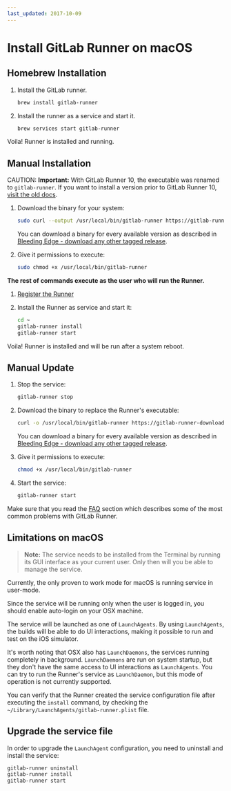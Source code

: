 ```yaml
---
last_updated: 2017-10-09
---
```


# Install GitLab Runner on macOS

## Homebrew Installation

1. Install the GitLab runner.

    ```bash
    brew install gitlab-runner
    ```

1. Install the runner as a service and start it.

    ```bash
    brew services start gitlab-runner
    ```

Voila! Runner is installed and running.

## Manual Installation

CAUTION: **Important:**
With GitLab Runner 10, the executable was renamed to `gitlab-runner`. If you
want to install a version prior to GitLab Runner 10, [visit the old docs](old.md).

1. Download the binary for your system:

    ```bash
    sudo curl --output /usr/local/bin/gitlab-runner https://gitlab-runner-downloads.s3.amazonaws.com/latest/binaries/gitlab-runner-darwin-amd64
    ```

    You can download a binary for every available version as described in
    [Bleeding Edge - download any other tagged release](bleeding-edge.md#download-any-other-tagged-release).

1. Give it permissions to execute:

    ```bash
    sudo chmod +x /usr/local/bin/gitlab-runner
    ```

**The rest of commands execute as the user who will run the Runner.**

1. [Register the Runner](../register/index.md)
1. Install the Runner as service and start it:

    ```bash
    cd ~
    gitlab-runner install
    gitlab-runner start
    ```

Voila! Runner is installed and will be run after a system reboot.

## Manual Update

1. Stop the service:

    ```bash
    gitlab-runner stop
    ```

1. Download the binary to replace the Runner's executable:

    ```bash
    curl -o /usr/local/bin/gitlab-runner https://gitlab-runner-downloads.s3.amazonaws.com/latest/binaries/gitlab-runner-darwin-amd64
    ```

    You can download a binary for every available version as described in
    [Bleeding Edge - download any other tagged release](bleeding-edge.md#download-any-other-tagged-release).

1. Give it permissions to execute:

    ```bash
    chmod +x /usr/local/bin/gitlab-runner
    ```

1. Start the service:

    ```bash
    gitlab-runner start
    ```

Make sure that you read the [FAQ](../faq/README.md) section which describes
some of the most common problems with GitLab Runner.

## Limitations on macOS

>**Note:**
The service needs to be installed from the Terminal by running its GUI
interface as your current user. Only then will you be able to manage the service.

Currently, the only proven to work mode for macOS is running service in user-mode.

Since the service will be running only when the user is logged in, you should
enable auto-login on your OSX machine.

The service will be launched as one of `LaunchAgents`. By using `LaunchAgents`,
the builds will be able to do UI interactions, making it possible to run and
test on the iOS simulator.

It's worth noting that OSX also has `LaunchDaemons`, the services running
completely in background. `LaunchDaemons` are run on system startup, but they
don't have the same access to UI interactions as `LaunchAgents`. You can try to
run the Runner's service as `LaunchDaemon`, but this mode of operation is not
currently supported.

You can verify that the Runner created the service configuration file after
executing the `install` command, by checking the
`~/Library/LaunchAgents/gitlab-runner.plist` file.

## Upgrade the service file

In order to upgrade the `LaunchAgent` configuration, you need to uninstall and
install the service:

```bash
gitlab-runner uninstall
gitlab-runner install
gitlab-runner start
```
